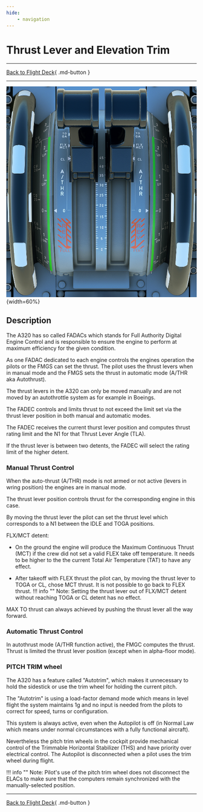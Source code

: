 ```yaml
---
hide:
    - navigation
---
```


# Thrust Lever and Elevation Trim

---

[Back to Flight Deck](../flight-deck.md){ .md-button }

---

![Thrust Lever and Elevation Trim](../../../assets/a32nx-briefing/pedestal/Thrust-lever-elev-trim.png "Thrust Lever and Elevation Trim"){width=60%}

## Description

The A320 has so called FADACs which stands for Full Authority Digital Engine Control and is responsible to ensure the engine to perform at maximum efficiency for the given condition.

As one FADAC dedicated to each engine controls the engines operation the pilots or the FMGS can set the thrust. The pilot uses the thrust levers when in manual mode and the FMGS sets the thrust in automatic mode (A/THR aka Autothrust).

The thrust levers in the A320 can only be moved manually and are not moved by an autothrottle system as for example in Boeings.

The FADEC controls and limits thrust to not exceed the limit set via the  thrust lever position in both manual and automatic modes.


The FADEC receives the current thurst lever position and computes thrust rating limit and the N1 for that Thrust Lever Angle (TLA).

If the thrust lever is between two detents, the FADEC will select the rating limit of the higher detent.

### Manual Thrust Control

When the auto-thrust (A/THR) mode is not armed or not active (levers in wring position) the engines are in manual mode.

The thrust lever position controls thrust for the corresponding engine in this case.

By moving the thrust lever the pilot can set the thrust level which corresponds to a N1 between the IDLE and TOGA positions.

FLX/MCT detent:

- On the ground the engine will produce the Maximum Continuous Thrust (MCT) if the crew did not set a valid FLEX take off temperature. It needs to be higher to the the current Total Air Temperature (TAT) to have any effect.

- After takeoff with FLEX thrust the pilot can, by moving the thrust lever to TOGA or CL, chose MCT thrust. It is not possible to go back to FLEX thrust.
    !!! info ""
        Note: Setting the thrust lever out of FLX/MCT detent without reaching TOGA or CL detent has no effect.

MAX TO thrust can always achieved by pushing the thrust lever all the way forward.

### Automatic Thrust Control

In autothrust mode (A/THR function active), the FMGC computes the thrust. Thrust is limited the thrust lever position (except when in alpha-floor mode).

### PITCH TRIM wheel

The A320 has a feature called "Autotrim", which makes it unnecessary to hold the sidestick or use the trim wheel for holding the current pitch.

The "Autotrim" is using a load-factor demand mode which means in level flight the system maintains 1g and no input is needed from the pilots to correct for speed, turns or configuration.

This system is always active, even when the Autopilot is off (in Normal Law which means under normal circumstances with a fully functional aircraft).

Nevertheless the pitch trim wheels in the cockpit provide mechanical control of the Trimmable Horizontal Stabilizer (THS) and have priority over electrical control. The Autopilot is disconnected when a pilot uses the trim wheel during flight.

!!! info ""
    Note: Pilot's use of the pitch trim wheel does not disconnect the ELACs to make sure that the computers remain synchronized with the manually-selected position.


---

[Back to Flight Deck](../flight-deck.md){ .md-button }
